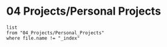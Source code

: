 # 04 Projects/Personal Projects

```dataview
list
from "04_Projects/Personal_Projects"
where file.name != "_index"
```
